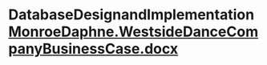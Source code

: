 # DatabaseDesignandImplementation[MonroeDaphne.WestsideDanceCompanyBusinessCase.docx](https://github.com/dmonroeg/DatabaseDesignandImplementation/files/11299655/MonroeDaphne.WestsideDanceCompanyBusinessCase.docx)
